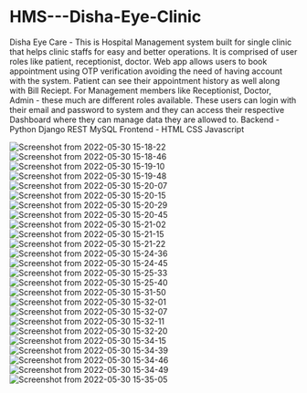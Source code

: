 # HMS---Disha-Eye-Clinic
Disha Eye Care - This is Hospital Management system built for single clinic that helps clinic staffs for easy and better operations. It is comprised of user roles like patient, receptionist, doctor.
Web app allows users to book appointment using OTP verification avoiding the need of having account with the system. Patient can see their appointment history as well along with Bill Reciept.
For Management members like Receptionist, Doctor, Admin - these much are different roles available. These users can login with their email and password to system and they can access their respective Dashboard where they can manage data they are allowed to.
Backend - Python  Django REST  MySQL
Frontend - HTML CSS Javascript

![Screenshot from 2022-05-30 15-18-22](https://user-images.githubusercontent.com/108868936/178294916-f994ab52-1fad-4e92-a011-fa86dddb93e3.png)
![Screenshot from 2022-05-30 15-18-46](https://user-images.githubusercontent.com/108868936/178294929-7844a110-cc3f-48fc-b68c-d77354c0a391.png)
![Screenshot from 2022-05-30 15-19-10](https://user-images.githubusercontent.com/108868936/178294931-5b8dc62f-c170-4de5-b23b-487edeb7f3a8.png)
![Screenshot from 2022-05-30 15-19-48](https://user-images.githubusercontent.com/108868936/178294936-91b93a31-7f21-4a56-8a72-85a7f078b0a7.png)
![Screenshot from 2022-05-30 15-20-07](https://user-images.githubusercontent.com/108868936/178294938-c86979c0-1553-4253-a6de-d33c254acf2f.png)
![Screenshot from 2022-05-30 15-20-15](https://user-images.githubusercontent.com/108868936/178294941-1e470780-654f-43f8-8d5d-75c5de9a4f22.png)
![Screenshot from 2022-05-30 15-20-29](https://user-images.githubusercontent.com/108868936/178294944-9eae6efe-58e9-4f6f-bff4-be1088b36199.png)
![Screenshot from 2022-05-30 15-20-45](https://user-images.githubusercontent.com/108868936/178294945-c8d53874-40b7-40ec-a1ac-cd6e5ce8665c.png)
![Screenshot from 2022-05-30 15-21-02](https://user-images.githubusercontent.com/108868936/178294950-32854689-cb53-4151-8bf4-dc1bcff01a47.png)
![Screenshot from 2022-05-30 15-21-15](https://user-images.githubusercontent.com/108868936/178294951-ebd7d860-9b19-46c2-9993-d8d3a85007c2.png)
![Screenshot from 2022-05-30 15-21-22](https://user-images.githubusercontent.com/108868936/178294956-a7219f68-c6ba-4e5b-a652-5b630fcc9113.png)
![Screenshot from 2022-05-30 15-24-36](https://user-images.githubusercontent.com/108868936/178294959-09ee1879-f3ef-4611-8f9e-a42ef52b752a.png)
![Screenshot from 2022-05-30 15-24-45](https://user-images.githubusercontent.com/108868936/178294962-c9aa5708-8bcd-43a1-a2fd-486dcd422dc1.png)
![Screenshot from 2022-05-30 15-25-33](https://user-images.githubusercontent.com/108868936/178294963-38c4508e-7a7f-4658-9639-743b648cbac3.png)
![Screenshot from 2022-05-30 15-25-40](https://user-images.githubusercontent.com/108868936/178294965-2080c16e-d13d-4649-83b7-253cc2deef22.png)
![Screenshot from 2022-05-30 15-31-50](https://user-images.githubusercontent.com/108868936/178294969-cca9618d-ee1f-447a-8c17-2dbf7beff92b.png)
![Screenshot from 2022-05-30 15-32-01](https://user-images.githubusercontent.com/108868936/178294973-dbbd7c2f-ab88-4e0a-827e-1bce2499b73b.png)
![Screenshot from 2022-05-30 15-32-07](https://user-images.githubusercontent.com/108868936/178294977-5d70c210-d4b1-4605-ae17-0f7843c12bb7.png)
![Screenshot from 2022-05-30 15-32-11](https://user-images.githubusercontent.com/108868936/178294979-ac18c6c8-a0f6-4c0f-9e65-b41ea41769ac.png)
![Screenshot from 2022-05-30 15-32-20](https://user-images.githubusercontent.com/108868936/178294984-8b6ed7c9-6447-42a5-b5bd-6242ebd4799c.png)
![Screenshot from 2022-05-30 15-34-15](https://user-images.githubusercontent.com/108868936/178294989-f8c9ef28-164b-4578-a8c3-629e8ff7e40e.png)
![Screenshot from 2022-05-30 15-34-39](https://user-images.githubusercontent.com/108868936/178294995-f9bc513b-05b1-4aa1-84cf-55a3dafb4d48.png)
![Screenshot from 2022-05-30 15-34-46](https://user-images.githubusercontent.com/108868936/178294999-8bf22d1c-f754-489e-beb0-61f62498f5c8.png)
![Screenshot from 2022-05-30 15-34-49](https://user-images.githubusercontent.com/108868936/178295003-88414d5a-f604-4938-9bfd-f8fdc7b18176.png)
![Screenshot from 2022-05-30 15-35-05](https://user-images.githubusercontent.com/108868936/178295007-25c1e00e-f5d7-43df-a99f-fabca940471d.png)
